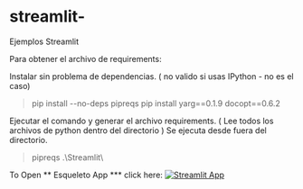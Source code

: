 # streamlit-
Ejemplos Streamlit 

Para obtener el archivo de requirements:

Instalar sin problema de dependencias. ( no valido si usas IPython - no es el caso)

> pip install --no-deps pipreqs pip install yarg==0.1.9 docopt==0.6.2

Ejecutar el comando y generar el archivo requirements. ( Lee todos los archivos de python dentro del directorio )
Se ejecuta desde fuera del directorio.

> pipreqs .\Streamlit\

To Open ** Esqueleto App *** click here: 
[![Streamlit App](https://static.streamlit.io/badges/streamlit_badge_black_white.svg)](https://valtic.streamlit.app)
